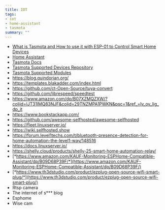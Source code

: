 ```yaml
---
title: IOT
tags:
- iot
- home-assistant
- tasmota
summary: ""
---
```

* [What is Tasmota and How to use it with ESP-01 to Control Smart Home Devices](https://circuitdigest.com/microcontroller-projects/what-is-tasmota-and-how-to-use-it-with-esp-01-to-control-smart-home-devices)
* [Home Assistant](https://www.home-assistant.io/)
* [Tasmota Docs](https://tasmota.github.io/docs/#license)
* [Tasmota Supported Devices Repository](https://templates.blakadder.com/)
* [Tasmota Supported Modules](https://tasmota.github.io/docs/Supported-Modules/)
* <https://blog.quindorian.org/>
* <https://templates.blakadder.com/index.html>
* <https://github.com/ct-Open-Source/tuya-convert>
* <https://github.com/librespeed/speedtest>
* <https://www.amazon.com/dp/B07XZMQZXW/?coliid=IJT31IMQ83NJF&colid=29TNZMPA1PWKN&psc=1&ref_=lv_ov_lig_dp_it>
* <https://www.bookstackapp.com/>
* <https://github.com/awesome-selfhosted/awesome-selfhosted>
* <https://fleet.linuxserver.io/>
* <https://wiki.selfhosted.show>
* <https://forum.level1techs.com/t/bluetooth-presence-detection-for-home-automation-the-level1-way/148516>
* <https://docs.linuxserver.io/>
* <https://shelly.cloud/products/shelly-25-smart-home-automation-relay/>
* [*https://www.amazon.com/KAUF-Monitoring-ESPHome-Compatible-Assistant/dp/B09D68P39F/*](https://www.amazon.com/KAUF-Monitoring-ESPHome-Compatible-Assistant/dp/B09D68P39F/)
* [*https://www.th3dstudio.com/product/ezplug-open-source-wifi-smart-plug/*](https://www.th3dstudio.com/product/ezplug-open-source-wifi-smart-plug/)
* Rtsp camera
* The internet of s\*\*\* blog
* Esphome
* Wise cam